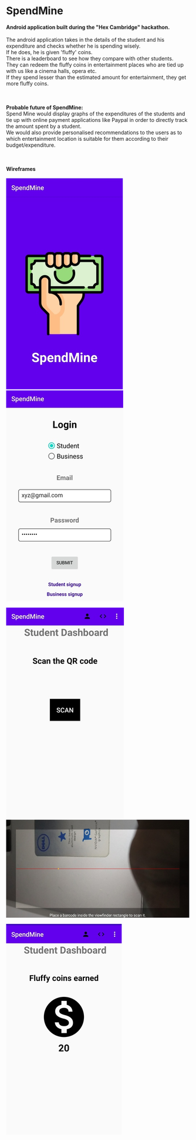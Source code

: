 # SpendMine
<b>Android application built during the "Hex Cambridge" hackathon.</b><br><br>
The android application takes in the details of the student and his expenditure and checks whether he is spending wisely. <br>
If he does, he is given 'fluffy' coins. <br>
There is a leaderboard to see how they compare with other students. <br>
They can redeem the fluffy coins in entertainment places who are tied up with us like a cinema halls, opera etc. <br>
If they spend lesser than the estimated amount for entertainment, they get more fluffy coins.<br>

<br><br>
<b>Probable future of SpendMine:</b><br>
Spend Mine would display graphs of the expenditures of the students and tie up with online payment applications like Paypal in order to directly track the amount spent by a student. <br>
We would also provide personalised recommendations to the users as to which entertainment location is suitable for them according to their budget/expenditure.

<br><br>
<b>Wireframes</b><br><br>
![Splash Screen](Screenshots/p1.jpg)  ![Login](Screenshots/p2.jpg)

![Scan QR Code](Screenshots/p3.jpg) ![QR Code Scanner](Screenshots/p4.jpg)

![Fluffy coins](Screenshots/p5.jpg)


